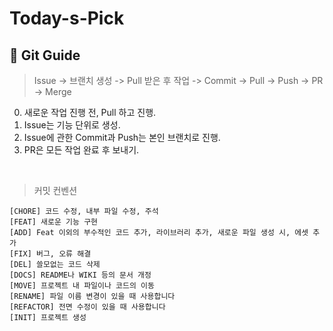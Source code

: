 # Today-s-Pick

## 📌 Git Guide
> Issue -> 브랜치 생성 -> Pull 받은 후 작업 -> Commit -> Pull -> Push -> PR -> Merge

0. 새로운 작업 진행 전, Pull 하고 진행.
1. Issue는 기능 단위로 생성.
2. Issue에 관한 Commit과 Push는 본인 브랜치로 진행.
3. PR은 모든 작업 완료 후 보내기.
<br>

> 커밋 컨벤션
```
[CHORE] 코드 수정, 내부 파일 수정, 주석
[FEAT] 새로운 기능 구현
[ADD] Feat 이외의 부수적인 코드 추가, 라이브러리 추가, 새로운 파일 생성 시, 에셋 추가
[FIX] 버그, 오류 해결
[DEL] 쓸모없는 코드 삭제
[DOCS] README나 WIKI 등의 문서 개정
[MOVE] 프로젝트 내 파일이나 코드의 이동
[RENAME] 파일 이름 변경이 있을 때 사용합니다
[REFACTOR] 전면 수정이 있을 때 사용합니다
[INIT] 프로젝트 생성
```
